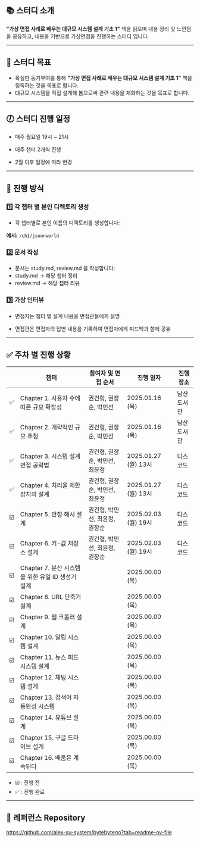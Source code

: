 ## 📚 스터디 소개

**"가상 면접 사례로 배우는 대규모 시스템 설계 기초 1"** 책을 읽으며 내용 정리 및 느낀점을 공유하고, 내용을 기반으로 가상면접을 진행하는 스터디 입니다.

---

## 🎯 스터디 목표

- 확실한 동기부여를 통해 **"가상 면접 사례로 배우는 대규모 시스템 설계 기초 1"** 책을 정독하는 것을 목표로 합니다.
- 대규모 시스템을 직접 설계해 봄으로써 관련 내용을 체화하는 것을 목표로 합니다.

---

## 🕖 스터디 진행 일정

- 매주 월요일 19시 ~ 21시

- 매주 챕터 2개씩 진행 

- 2월 이후 일정에 따라 변경

---

## 📅 진행 방식

### 1️⃣ 각 챕터 별 본인 디렉토리 생성
- 각 챕터별로 본인 이름의 디렉토리를 생성합니다:
  
**예시:** `/ch1/jsoonworld`

### 2️⃣ 문서 작성
- 문서는 study.md, review.md 을 작성합니다:
- study.md -> 해당 챕터 정리
- review.md -> 해당 챕터 리뷰


### 3️⃣ 가상 인터뷰

- 면접자는 챕터 별 설계 내용을 면접관들에게 설명

- 면접관은 면접자의 답변 내용을 기록하여 면접자에게 피드백과 함께 공유

___

## ✅ 주차 별 진행 상황

|    | 챕터                                | 참여자 및 면접 순서              | 진행 일자          | 진행 장소   | 
|----|-----------------------------------|------------------|----------------|---------|
| ✅ | Chapter 1. 사용자 수에 따른 규모 확장성       | 권건형, 권장순, 박민선 | 2025.01.16 (목) | 남산도서관 |
| ✅ | Chapter 2. 개략적인 규모 추청             | 권건형, 권장순, 박민선 | 2025.01.16 (목) | 남산도서관 |
| ✅ | Chapter 3. 시스템 설계 면접 공략법          | 권건형, 권장순, 박민선, 최윤정 | 2025.01.27 (월) 13시 | 디스코드 | 
| ✅ | Chapter 4. 처리율 제한 장치의 설계          | 권건형, 권장순, 박민선, 최윤정 | 2025.01.27 (월) 13시 | 디스코드 |
| ☑️ | Chapter 5. 안정 해시 설계               | 권건형, 박민선, 최윤정, 권장순 | 2025.02.03 (월) 19시 | 디스코드 |
| ☑️ | Chapter 6. 키-값 저장소 설계             | 권건형, 박민선, 최윤정, 권장순 | 2025.02.03 (월) 19시 | 디스코드 |
| ☑️ | Chapter 7. 분산 시스템을 위한 유일 ID 생성기 설계 |                  | 2025.00.00 (목) |         |
| ☑️ | Chapter 8. URL 단축기 설계             |                  | 2025.00.00 (목) |         |
| ☑️ | Chapter 9. 웹 크롤러 설계               |                  | 2025.00.00 (목) |         |
| ☑️ | Chapter 10. 알림 시스템 설계             |                  | 2025.00.00 (목) |         |
| ☑️ | Chapter 11. 뉴스 피드 시스템 설계          |                  | 2025.00.00 (목) |         |
| ☑️ | Chapter 12. 채팅 시스템 설계             |                  | 2025.00.00 (목) |         |
| ☑️ | Chapter 13. 검색어 자동완성 시스템          |                  | 2025.00.00 (목) |         |
| ☑️ | Chapter 14. 유튜브 설계                |                  | 2025.00.00 (목) |         |
| ☑️ | Chapter 15. 구글 드라이브 설계            |                  | 2025.00.00 (목) |         |
| ☑️ | Chapter 16. 배움은 계속된다              |                  | 2025.00.00 (목) |         |
- ☑️ : 진행 전
- ✅ : 진행 완료

---

## 📑 레퍼런스 Repository

https://github.com/alex-xu-system/bytebytego?tab=readme-ov-file
